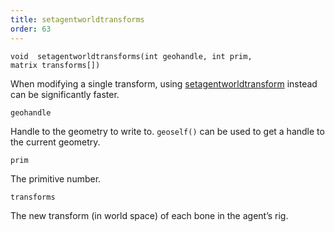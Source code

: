 ```yaml
---
title: setagentworldtransforms
order: 63
---
```

`void  setagentworldtransforms(int geohandle, int prim, matrix transforms[])`

When modifying a single transform, using [setagentworldtransform](setagentworldtransform.html "Overrides the world space transform of an agent primitive’s bone.") instead can be significantly faster.

`geohandle`

Handle to the geometry to write to. `geoself()` can be used to get a handle to the current geometry.

`prim`

The primitive number.

`transforms`

The new transform (in world space) of each bone in the agent’s rig.
